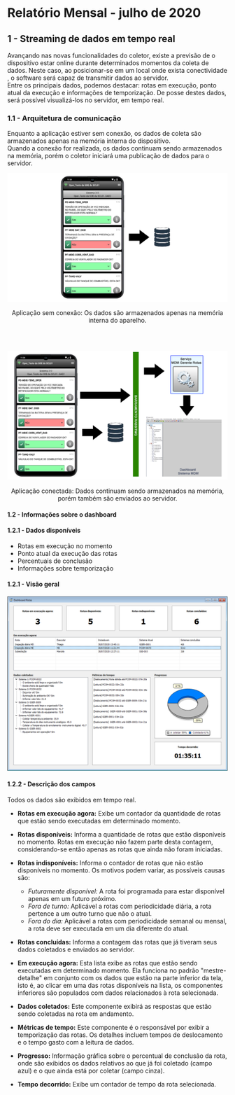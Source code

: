 # Relatório Mensal - julho de 2020

## 1 - Streaming de dados em tempo real

Avançando nas novas funcionalidades do coletor, existe a previsão de o dispositivo estar online durante determinados momentos da coleta de dados. Neste caso, 
ao posicionar-se em um local onde exista conectividade , o software será capaz de transmitir dados ao servidor.\
Entre os principais dados, podemos destacar: rotas em execução, ponto atual da execução e informações de temporização. De posse destes dados,
será possível visualizá-los no servidor, em tempo real.

### 1.1 - Arquitetura de comunicação

Enquanto a aplicação estiver sem conexão, os dados de coleta são armazenados apenas na memória interna do dispositivo.\
Quando a conexão for realizada, os dados continuam sendo armazenados na memória, porém o coletor iniciará uma publicação de dados para o servidor.

<p align="center">
  <img src="images/disconnected.jpg" />
</p>
<p align="center">
Aplicação sem conexão: Os dados são armazenados apenas na memória interna do aparelho.
 </p> 
 <br/><br/>
<p align="center">
  <img src="images/connected.jpg" />
</p>
<p align="center">
  Aplicação conectada: Dados continuam sendo armazenados na memória, porém também são enviados ao servidor.
</p>

#### 1.2 - Informações sobre o dashboard

#### 1.2.1 - Dados disponíveis

- Rotas em execução no momento
- Ponto atual da execução das rotas
- Percentuais de conclusão
- Informações sobre temporização

#### 1.2.1 - Visão geral

<p align="center">
  <img src="images/dashboard.jpg" />
</p>


#### 1.2.2 - Descrição dos campos

Todos os dados são exibidos em tempo real.

- **Rotas em execução agora:** Exibe um contador da quantidade de rotas que estão sendo executadas em determinado momento.
- **Rotas disponíveis:** Informa a quantidade de rotas que estão disponíveis no momento. Rotas em execução não fazem parte desta contagem, considerando-se então apenas as rotas que ainda não foram iniciadas.
- **Rotas indisponíveis:** Informa o contador de rotas que não estão disponíveis no momento. Os motivos podem variar, as possíveis causas são:
  - *Futuramente disponível:* A rota foi programada para estar disponível apenas em um futuro próximo.
  - *Fora de turno:* Aplicável a rotas com periodicidade diária, a rota pertence a um outro turno que não o atual.
  - *Fora do dia:* Aplicável a rotas com periodicidade semanal ou mensal, a rota deve ser executada em um dia diferente do atual.  
- **Rotas concluídas:** Informa a contagem das rotas que já tiveram seus dados coletados e enviados ao servidor.

- **Em execução agora:** Esta lista exibe as rotas que estão sendo executadas em determinado momento. Ela funciona no padrão "mestre-detalhe" em conjunto com os dados que estão na parte inferior da tela, isto é, ao clicar em uma das rotas disponíveis na lista, os componentes inferiores são populados com dados relacionados à rota selecionada.

- **Dados coletados:** Este componente exibirá as respostas que estão sendo coletadas na rota em andamento.

- **Métricas de tempo:** Este componente é o responsável por exibir a temporização das rotas. Os detalhes incluem tempos de deslocamento e o tempo gasto com a leitura de dados.
- **Progresso:** Informação gráfica sobre o percentual de conclusão da rota, onde são exibidos os dados relativos ao que já foi coletado (campo azul) e o que ainda está por coletar (campo cinza).
- **Tempo decorrido:** Exibe um contador de tempo da rota selecionada. 
